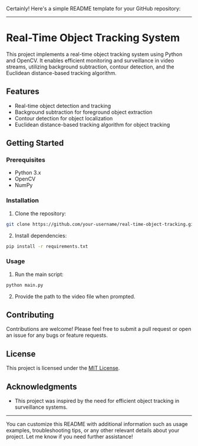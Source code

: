 Certainly! Here's a simple README template for your GitHub repository:

---

# Real-Time Object Tracking System

This project implements a real-time object tracking system using Python and OpenCV. It enables efficient monitoring and surveillance in video streams, utilizing background subtraction, contour detection, and the Euclidean distance-based tracking algorithm.

## Features

- Real-time object detection and tracking
- Background subtraction for foreground object extraction
- Contour detection for object localization
- Euclidean distance-based tracking algorithm for object tracking

## Getting Started

### Prerequisites

- Python 3.x
- OpenCV
- NumPy

### Installation

1. Clone the repository:

```bash
git clone https://github.com/your-username/real-time-object-tracking.git
```

2. Install dependencies:

```bash
pip install -r requirements.txt
```

### Usage

1. Run the main script:

```bash
python main.py
```

2. Provide the path to the video file when prompted.

## Contributing

Contributions are welcome! Please feel free to submit a pull request or open an issue for any bugs or feature requests.

## License

This project is licensed under the [MIT License](LICENSE).

## Acknowledgments

- This project was inspired by the need for efficient object tracking in surveillance systems.

---

You can customize this README with additional information such as usage examples, troubleshooting tips, or any other relevant details about your project. Let me know if you need further assistance!
